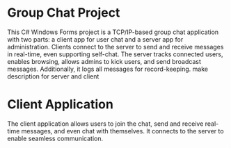 # Group Chat Project
This C# Windows Forms project is a TCP/IP-based group chat application with two parts: a client app for user chat and a server app for administration. 
Clients connect to the server to send and receive messages in real-time, even supporting self-chat. 
The server tracks connected users, enables browsing, allows admins to kick users, and send broadcast messages. 
Additionally, it logs all messages for record-keeping. make description for server and client

# Client Application
The client application allows users to join the chat, send and receive real-time messages, and even chat with themselves. 
It connects to the server to enable seamless communication.
